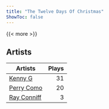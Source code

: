```yaml
---
title: "The Twelve Days Of Christmas"
ShowToc: false
---
```


{{< more >}}

## Artists
Artists | Plays 
----- | -----: 
[Kenny G](/artists/kenny-g-7789) | 31
[Perry Como](/artists/perry-como-197) | 20
[Ray Conniff](/artists/ray-conniff-104848) | 3

